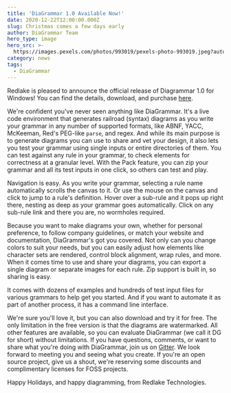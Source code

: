 ```yaml
---
title: 'DiaGrammar 1.0 Available Now!'
date: 2020-12-22T12:00:00.000Z
slug: Christmas comes a few days early
author: DiaGrammar Team
hero_type: image
hero_src: >-
  https://images.pexels.com/photos/993019/pexels-photo-993019.jpeg?auto=compress&cs=tinysrgb&h=650&w=940
category: news
tags:
  - DiaGrammar
---
```


Redlake is pleased to announce the official release of Diagrammar 1.0 for Windows! You can find the details, download, and purchase [here](https://www.redlake-tech.com/products/diagrammar-for-windows/).

We're confident you've never seen anything like DiaGrammar. It's a live code environment that generates railroad (syntax) diagrams as you write your grammar in any number of supported formats, like ABNF, YACC, McKeeman, Red's PEG-like `parse`, and regex. And while its main purpose is to generate diagrams you can use to share and vet your design, it also lets you test your grammar using single inputs or entire directories of them. You can test against any rule in your grammar, to check elements for correctness at a granular level. With the Pack feature, you can zip your grammar and all its test inputs in one click, so others can test and play.

Navigation is easy. As you write your grammar, selecting a rule name automatically scrolls the canvas to it. Or use the mouse on the canvas and click to jump to a rule's definition. Hover over a sub-rule and it pops up right there, nesting as deep as your grammar goes automatically. Click on any sub-rule link and there you are, no wormholes required.

Because you want to make diagrams your own, whether for personal preference, to follow company guidelines, or match your website and documentation, DiaGrammar's got you covered. Not only can you change colors to suit your needs, but you can easily adjust how elements like character sets are rendered, control block alignment, wrap rules, and more. When it comes time to use and share your diagrams, you can export a single diagram or separate images for each rule. Zip support is built in, so sharing is easy.

It comes with dozens of examples and hundreds of test input files for various grammars to help get you started. And if you want to automate it as part of another process, it has a command line interface.

We're sure you'll love it, but you can also download and try it for free. The only limitation in the free version is that the diagrams are watermarked. All other features are available, so you can evaluate DiaGrammar (we call it DG for short) without limitations. If you have questions, comments, or want to share what you're doing with DiaGrammar, join us on [Gitter](https://gitter.im/redlake-comm/DiaGrammar). We look forward to meeting you and seeing what you create. If you're an open source project, give us a shout, we're reserving some discounts and complimentary licenses for FOSS projects.

Happy Holidays, and happy diagramming, from Redlake Technologies.

